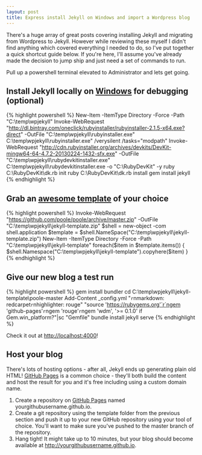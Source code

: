 ```yaml
---
layout: post
title: Express install Jekyll on Windows and import a Wordpress blog
---
```


There's a huge array of great posts covering installing Jekyll and migrating from Wordpress to Jekyll. However while reviewing these myself I didn't find anything which covered everything I needed to do, so I've put together a quick shortcut guide below. If you're here, I'll assume you've already made the decision to jump ship and just need a set of commands to run.

Pull up a powershell terminal elevated to Administrator and lets get going.

Install Jekyll locally on [Windows](http://jekyll-windows.juthilo.com/) for debugging (optional)
---
{% highlight powershell %}
New-Item -ItemType Directory -Force -Path "C:\temp\wpjekyll"
Invoke-WebRequest "http://dl.bintray.com/oneclick/rubyinstaller/rubyinstaller-2.1.5-x64.exe?direct" -OutFile "C:\temp\wpjekyll\rubyinstaller.exe"
C:\temp\wpjekyll\rubyinstaller.exe" /verysilent /tasks="modpath"
Invoke-WebRequest "http://cdn.rubyinstaller.org/archives/devkits/DevKit-mingw64-64-4.7.2-20130224-1432-sfx.exe" -OutFile "C:\temp\wpjekyll\rubydevkitinstaller.exe"
C:\temp\wpjekyll\rubydevkitinstaller.exe -o "C:\RubyDevKit" -y
ruby C:\RubyDevKit\dk.rb init
ruby C:\RubyDevKit\dk.rb install
gem install jekyll
{% endhighlight %}

Grab an [awesome template](https://github.com/poole/poole) of your choice
---
{% highlight powershell %}
Invoke-WebRequest "https://github.com/poole/poole/archive/master.zip" -OutFile "C:\temp\wpjekyll\jekyll-template.zip"
$shell = new-object -com shell.application
$template = $shell.NameSpace("C:\temp\wpjekyll\jekyll-template.zip")
New-Item -ItemType Directory -Force -Path "C:\temp\wpjekyll\jekyll-template"
foreach($item in $template.items()) { $shell.Namespace("C:\temp\wpjekyll\jekyll-template").copyhere($item) }
{% endhighlight %}

Give our new blog a test run
---
{% highlight powershell %}
gem install bundler
cd C:\temp\wpjekyll\jekyll-template\poole-master
Add-Content _config.yml "`r`nmarkdown: redcarpet`r`nhighlighter:      rouge"
"source 'https://rubygems.org'`r`ngem 'github-pages'`r`ngem 'rouge'`r`ngem 'wdm', '>= 0.1.0' if Gem.win_platform?"|sc "Gemfile"
bundle install
jekyll serve
{% endhighlight %}

Check it out at [http://localhost:4000](http://localhost:4000)!

Host your blog
---

There's lots of hosting options - after all, Jekyll ends up generating plain old HTML! [GitHub Pages](https://help.github.com/articles/using-jekyll-with-pages/) is a common choice - they'll both build the content and host the result for you and it's free including using a custom domain name.

1. Create a repository on [GitHub Pages](https://github.com/new) named yourgithubusername.github.io.
2. Create a git repository using the template folder from the previous section and push it up to your new GitHub repository using your tool of choice. You'll want to make sure you've pushed to the master branch of the repository.
3. Hang tight! It might take up to 10 minutes, but your blog should become available at http://yourgithubusername.github.io.